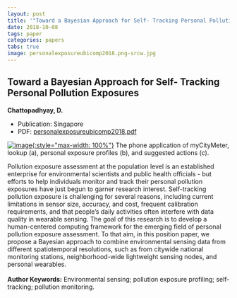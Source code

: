 ```yaml
---
layout: post
title: '"Toward a Bayesian Approach for Self- Tracking Personal Pollution Exposures"'
date: 2018-10-08
tags: paper
categories: papers
tabs: true
image: personalexposureubicomp2018.png-srcw.jpg
---
```


## Toward a Bayesian Approach for Self- Tracking Personal Pollution Exposures
**Chattopadhyay, D.**
- Publication: Singapore
- PDF: [personalexposureubicomp2018.pdf](/documents/personalexposureubicomp2018.pdf)


[![image](https://www.evl.uic.edu/output/originals/personalexposureubicomp2018.png-srcw.jpg){:style="max-width: 100%"}](https://www.evl.uic.edu/output/originals/personalexposureubicomp2018.png-srcw.jpg)
The phone application of myCityMeter, lookup (a), personal exposure profiles (b), and suggested actions (c).

Pollution exposure assessment at the population level is an established enterprise for environmental scientists and public health officials - but efforts to help individuals monitor and track their personal pollution exposures have just begun to garner research interest. Self-tracking pollution exposure is challenging for several reasons, including current limitations in sensor size, accuracy, and cost, frequent calibration requirements, and that people&rsquo;s daily activities often interfere with data quality in wearable sensing. The goal of this research is to develop a human-centered computing framework for the emerging field of personal pollution exposure assessment. To that aim, in this position paper, we propose a Bayesian approach to combine environmental sensing data from different spatiotemporal resolutions, such as from citywide national monitoring stations, neighborhood-wide lightweight sensing nodes, and personal wearables.<br><br>
<strong>Author Keywords:</strong> Environmental sensing; pollution exposure profiling; self-tracking; pollution monitoring.